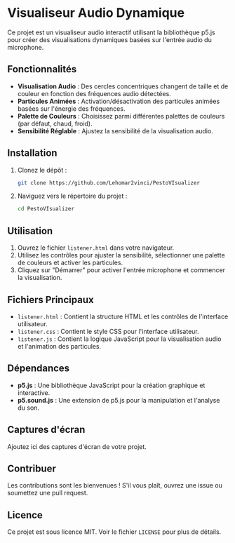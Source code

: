# Visualiseur Audio Dynamique

Ce projet est un visualiseur audio interactif utilisant la bibliothèque p5.js pour créer des visualisations dynamiques basées sur l'entrée audio du microphone.

## Fonctionnalités

- **Visualisation Audio** : Des cercles concentriques changent de taille et de couleur en fonction des fréquences audio détectées.
- **Particules Animées** : Activation/désactivation des particules animées basées sur l'énergie des fréquences.
- **Palette de Couleurs** : Choisissez parmi différentes palettes de couleurs (par défaut, chaud, froid).
- **Sensibilité Réglable** : Ajustez la sensibilité de la visualisation audio.

## Installation

1. Clonez le dépôt :
    ```bash
    git clone https://github.com/Lehomar2vinci/PestoVIsualizer
    ```
2. Naviguez vers le répertoire du projet :
    ```bash
    cd PestoVIsualizer
    ```

## Utilisation

1. Ouvrez le fichier `listener.html` dans votre navigateur.
2. Utilisez les contrôles pour ajuster la sensibilité, sélectionner une palette de couleurs et activer les particules.
3. Cliquez sur "Démarrer" pour activer l'entrée microphone et commencer la visualisation.

## Fichiers Principaux

- `listener.html` : Contient la structure HTML et les contrôles de l'interface utilisateur.
- `listener.css` : Contient le style CSS pour l'interface utilisateur.
- `listener.js` : Contient la logique JavaScript pour la visualisation audio et l'animation des particules.

## Dépendances

- **p5.js** : Une bibliothèque JavaScript pour la création graphique et interactive.
- **p5.sound.js** : Une extension de p5.js pour la manipulation et l'analyse du son.

## Captures d'écran

Ajoutez ici des captures d'écran de votre projet.

## Contribuer

Les contributions sont les bienvenues ! S'il vous plaît, ouvrez une issue ou soumettez une pull request.

## Licence

Ce projet est sous licence MIT. Voir le fichier `LICENSE` pour plus de détails.
